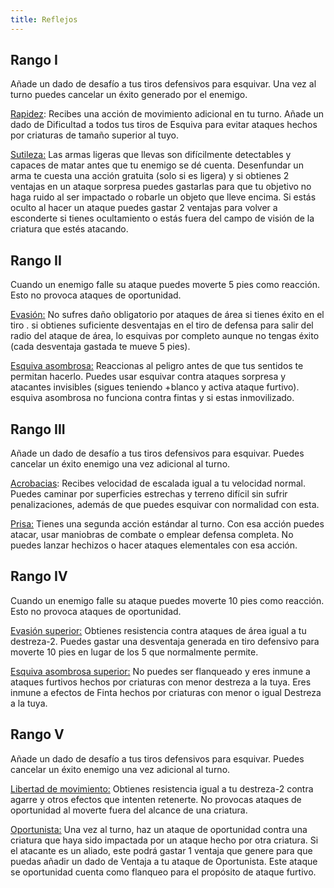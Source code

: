 ```yaml
---
title: Reflejos
---
```


## Rango I

Añade un dado de desafío a tus tiros defensivos para esquivar. Una vez al turno puedes cancelar un éxito generado por el enemigo.

<u>Rapidez</u>: Recibes una acción de movimiento adicional en tu turno. Añade un dado de Dificultad a todos tus tiros de Esquiva para evitar ataques hechos por criaturas de tamaño superior al tuyo. 

<u>Sutileza:</u> Las armas ligeras que llevas son difícilmente detectables y capaces de matar antes que tu enemigo se dé cuenta. Desenfundar un arma te cuesta una acción gratuita (solo si es ligera) y si obtienes 2 ventajas en un ataque sorpresa puedes gastarlas para que tu objetivo no haga ruido al ser impactado o robarle un objeto que lleve encima. Si estás oculto al hacer un  ataque puedes gastar 2 ventajas para volver a esconderte si tienes ocultamiento o estás fuera del campo de visión de la criatura que estés atacando.

## Rango II

Cuando un enemigo falle su ataque puedes moverte 5 pies como reacción. Esto no provoca ataques de oportunidad.

<u>Evasión:</u> No sufres daño obligatorio por ataques de área si tienes éxito en el tiro . si obtienes suficiente desventajas en el tiro de defensa para salir del radio del ataque de área, lo esquivas por completo aunque no tengas éxito (cada desventaja gastada te mueve 5 pies).

<u>Esquiva asombrosa:</u> Reaccionas al peligro antes de que tus sentidos te permitan hacerlo. Puedes usar esquivar contra ataques sorpresa y atacantes invisibles (sigues teniendo +blanco y activa ataque furtivo). esquiva asombrosa no funciona contra fintas y si estas inmovilizado.

## Rango III

Añade un dado de desafío a tus tiros defensivos para esquivar. Puedes cancelar un éxito enemigo una vez adicional al turno.

<u>Acrobacias</u>: Recibes velocidad de escalada igual a tu velocidad normal. Puedes caminar por superficies estrechas y terreno difícil sin sufrir penalizaciones, además de que puedes esquivar con normalidad con esta.

<u>Prisa:</u> Tienes una segunda acción estándar al turno. Con esa acción puedes atacar, usar maniobras de combate o emplear defensa completa. No puedes lanzar hechizos o hacer ataques elementales con esa acción.

## Rango IV

Cuando un enemigo falle su ataque puedes moverte 10 pies como reacción. Esto no provoca ataques de oportunidad.

<u>Evasión superior:</u> Obtienes resistencia contra ataques de área igual a tu destreza-2. Puedes gastar una desventaja generada en tiro defensivo para moverte 10 pies en lugar de los 5 que normalmente permite.

<u>Esquiva asombrosa superior:</u> No puedes ser flanqueado y eres inmune a ataques furtivos hechos por criaturas con menor destreza a la tuya. Eres inmune a efectos de Finta hechos por criaturas con menor o igual Destreza a la tuya.

## Rango V

Añade un dado de desafío a tus tiros defensivos para esquivar. Puedes cancelar un éxito enemigo una vez adicional al turno.

<u>Libertad de movimiento:</u> Obtienes resistencia igual a tu destreza-2 contra agarre y otros efectos que intenten retenerte. No provocas ataques de oportunidad al moverte fuera del alcance de una criatura.

<u>Oportunista:</u> Una vez al turno, haz un ataque de oportunidad contra una criatura que haya sido impactada por un ataque hecho por otra criatura. Si el atacante es un aliado, este podrá gastar 1 ventaja que genere para que puedas añadir un dado de Ventaja a tu ataque de Oportunista. Este ataque se oportunidad cuenta como flanqueo para el propósito de ataque furtivo.
